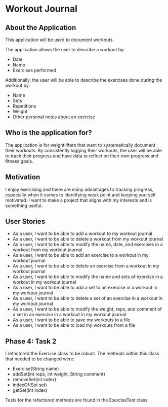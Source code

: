 # Workout Journal

## About the Application

This application will be used to document workouts.

The application allows the user to describe a workout by:
- Date
- Name
- Exercises performed
 
 Additionally, the user will be able to describe the exercises done during the workout by:
 - Name 
 - Sets 
 - Repetitions 
 - Weight
 - Other personal notes about an exercise
 
## Who is the application for?

The application is for weightlifters that want to systematically document their workouts. 
By consistently logging their workouts, the user will be able to track their progress and have data to reflect on their own progress and fitness goals.

## Motivation

I enjoy exercising and there are many advantages to tracking progress, especially when it comes to identifying weak point and keeping yourself motivated. 
I want to make a project that aligns with my interests and is something useful.

## User Stories

- As a user, I want to be able to add a workout to my workout journal
- As a user, I want to be able to delete a workout from my workout journal
- As a user, I want to be able to modify the name, date, and exercises in a workout from my workout journal
- As a user, I want to be able to add an exercise to a workout in my workout journal
- As a user, I want to be able to delete an exercise from a workout in my workout journal
- As a user, I want to be able to modify the name and sets of exercise in a workout in my workout journal
- As a user, I want to be able to add a set to an exercise in a workout in my workout journal
- As a user, I want to be able to delete a set of an exercise in a workout in my workout journal
- As a user, I want to be able to modify the weight, reps, and comment of a set in an exercise in a workout in my workout journal
- As a user, I want to be able to save my workouts to a file
- As a user, I want to be able to load my workouts from a file

## Phase 4: Task 2

I refactored the Exercise class to be robust. The methods within this class that needed to be changed were:
- Exercise(String name)
- addSet(int reps, int weight, String comment)
- removeSet(int index)
- indexOf(Set set)
- getSet(int index)

Tests for the refactored methods are found in the ExerciseTest class.